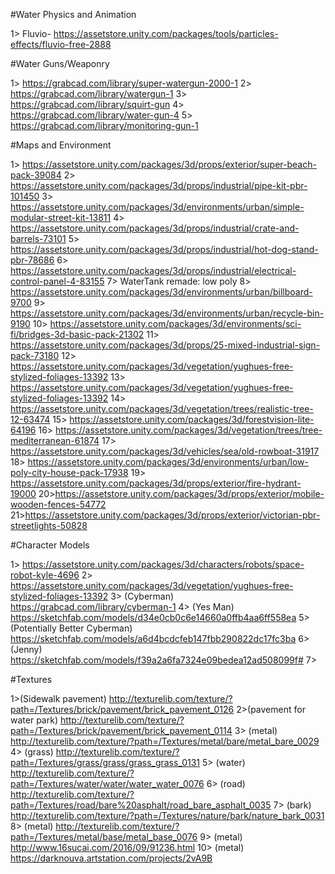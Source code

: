 #Water Physics and Animation

1> Fluvio- https://assetstore.unity.com/packages/tools/particles-effects/fluvio-free-2888

#Water Guns/Weaponry

1>  https://grabcad.com/library/super-watergun-2000-1
2> https://grabcad.com/library/watergun-1
3> https://grabcad.com/library/squirt-gun
4> https://grabcad.com/library/water-gun-4
5> https://grabcad.com/library/monitoring-gun-1

#Maps and Environment

1> https://assetstore.unity.com/packages/3d/props/exterior/super-beach-pack-39084
2> https://assetstore.unity.com/packages/3d/props/industrial/pipe-kit-pbr-101450
3> https://assetstore.unity.com/packages/3d/environments/urban/simple-modular-street-kit-13811
4> https://assetstore.unity.com/packages/3d/props/industrial/crate-and-barrels-73101
5> https://assetstore.unity.com/packages/3d/props/industrial/hot-dog-stand-pbr-78686
6> https://assetstore.unity.com/packages/3d/props/industrial/electrical-control-panel-4-83155
7> WaterTank remade: low poly
8> https://assetstore.unity.com/packages/3d/environments/urban/billboard-9700
9> https://assetstore.unity.com/packages/3d/environments/urban/recycle-bin-9190
10> https://assetstore.unity.com/packages/3d/environments/sci-fi/bridges-3d-basic-pack-21302
11> https://assetstore.unity.com/packages/3d/props/25-mixed-industrial-sign-pack-73180
12> https://assetstore.unity.com/packages/3d/vegetation/yughues-free-stylized-foliages-13392
13> https://assetstore.unity.com/packages/3d/vegetation/yughues-free-stylized-foliages-13392
14> https://assetstore.unity.com/packages/3d/vegetation/trees/realistic-tree-12-63474
15> https://assetstore.unity.com/packages/3d/forestvision-lite-64196
16> https://assetstore.unity.com/packages/3d/vegetation/trees/tree-mediterranean-61874
17> https://assetstore.unity.com/packages/3d/vehicles/sea/old-rowboat-31917
18> https://assetstore.unity.com/packages/3d/environments/urban/low-poly-city-house-pack-17938
19> https://assetstore.unity.com/packages/3d/props/exterior/fire-hydrant-19000
20>https://assetstore.unity.com/packages/3d/props/exterior/mobile-wooden-fences-54772
21>https://assetstore.unity.com/packages/3d/props/exterior/victorian-pbr-streetlights-50828 

#Character Models

1> https://assetstore.unity.com/packages/3d/characters/robots/space-robot-kyle-4696
2> https://assetstore.unity.com/packages/3d/vegetation/yughues-free-stylized-foliages-13392
3> (Cyberman) https://grabcad.com/library/cyberman-1
4> (Yes Man) https://sketchfab.com/models/d34e0cb0c6e14660a0ffb4aa6ff558ea
5> (Potentially Better Cyberman) https://sketchfab.com/models/a6d4bcdcfeb147fbb290822dc17fc3ba
6> (Jenny) https://sketchfab.com/models/f39a2a6fa7324e09bedea12ad508099f#
7> 

#Textures

1>(Sidewalk pavement) http://texturelib.com/texture/?path=/Textures/brick/pavement/brick_pavement_0126
2>(pavement for water park) http://texturelib.com/texture/?path=/Textures/brick/pavement/brick_pavement_0114
3> (metal)
http://texturelib.com/texture/?path=/Textures/metal/bare/metal_bare_0029
4> (grass)
 http://texturelib.com/texture/?path=/Textures/grass/grass/grass_grass_0131
5> (water)
http://texturelib.com/texture/?path=/Textures/water/water/water_water_0076
6> (road) http://texturelib.com/texture/?path=/Textures/road/bare%20asphalt/road_bare_asphalt_0035
7> (bark) http://texturelib.com/texture/?path=/Textures/nature/bark/nature_bark_0031
8> (metal) http://texturelib.com/texture/?path=/Textures/metal/base/metal_base_0076
9> (metal) http://www.16sucai.com/2016/09/91236.html
10> (metal) https://darknouva.artstation.com/projects/2vA9B
